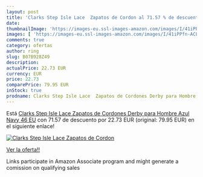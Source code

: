 ```yaml
---
layout: post
title: 'Clarks Step Isle Lace  Zapatos de Cordon al 71.57 % de descuento'
date: 
thumbnailImage: 'https://images-eu.ssl-images-amazon.com/images/I/41iPPfn-ACL._SL200_.jpg'
images: [ 'https://images-eu.ssl-images-amazon.com/images/I/41iPPfn-ACL._SL200_.jpg' ]
comments: true
category: ofertas
author: ring
slug: B07B928Z49
description:
actualPrice: 22.73 EUR
currency: EUR
price: 22.73
comparePrice: 79.95 EUR
inStock: true
prodname: Clarks Step Isle Lace  Zapatos de Cordones Derby para Hombre  Azul  Navy   46 EU
---
```


Está [Clarks Step Isle Lace  Zapatos de Cordones Derby para Hombre  Azul  Navy   46 EU](https://www.amazon.es/dp/B07B928Z49/?tag=tolees-21) con 71.57 de descuento por 22.73 EUR (original: 79.95 EUR) en el siguiente enlace!

[![Clarks Step Isle Lace  Zapatos de Cordon](https://images-eu.ssl-images-amazon.com/images/I/41iPPfn-ACL._SL200_.jpg)](https://www.amazon.es/dp/B07B928Z49/?tag=tolees-21)

[Ver la oferta!!](https://www.amazon.es/dp/B07B928Z49/?tag=tolees-21)

Links participate in Amazon Associate program and might generate a comission on qualifying sales


